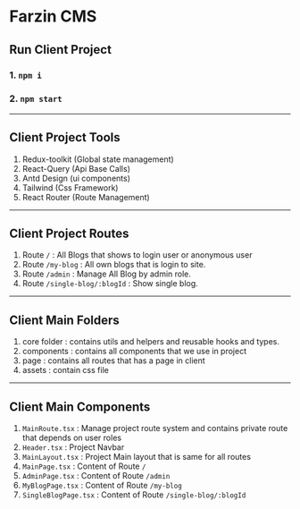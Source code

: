# Farzin CMS

## Run Client Project

### 1. `npm i`
### 2. `npm start`

<hr />

## Client Project Tools
1. Redux-toolkit (Global state management)
2. React-Query (Api Base Calls)
3. Antd Design (ui components)
4. Tailwind (Css Framework)
5. React Router (Route Management)

<hr />

## Client Project Routes

1. Route `/` : All Blogs that shows to login user or anonymous user
2. Route `/my-blog` : All own blogs that is login to site.
3. Route `/admin` : Manage All Blog by admin role.
4. Route `/single-blog/:blogId` : Show single blog.

<hr />

## Client Main Folders
1. core folder : contains utils and helpers and reusable hooks and types.
2. components : contains all components that we use in project
3. page : contains all routes that has a page in client
4. assets : contain css file

<hr />

## Client Main Components

1. `MainRoute.tsx` : Manage project route system and contains private route that depends on user roles
2. `Header.tsx` : Project Navbar
3. `MainLayout.tsx` : Project Main layout that is same for all routes
4. `MainPage.tsx` : Content of Route `/`
5. `AdminPage.tsx` : Content of Route `/admin`
6. `MyBlogPage.tsx` : Content of Route `/my-blog`
7. `SingleBlogPage.tsx` : Content of Route `/single-blog/:blogId`
